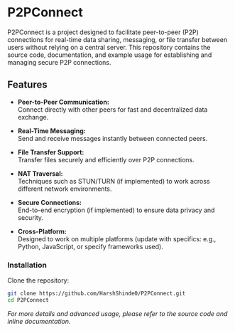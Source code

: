 # P2PConnect

P2PConnect is a project designed to facilitate peer-to-peer (P2P) connections for real-time data sharing, messaging, or file transfer between users without relying on a central server. This repository contains the source code, documentation, and example usage for establishing and managing secure P2P connections.

## Features

- **Peer-to-Peer Communication:**  
  Connect directly with other peers for fast and decentralized data exchange.

- **Real-Time Messaging:**  
  Send and receive messages instantly between connected peers.

- **File Transfer Support:**  
  Transfer files securely and efficiently over P2P connections.

- **NAT Traversal:**  
  Techniques such as STUN/TURN (if implemented) to work across different network environments.

- **Secure Connections:**  
  End-to-end encryption (if implemented) to ensure data privacy and security.

- **Cross-Platform:**  
  Designed to work on multiple platforms (update with specifics: e.g., Python, JavaScript, or specify frameworks used).

### Installation

Clone the repository:

```bash
git clone https://github.com/HarshShinde0/P2PConnect.git
cd P2PConnect
```

*For more details and advanced usage, please refer to the source code and inline documentation.*
